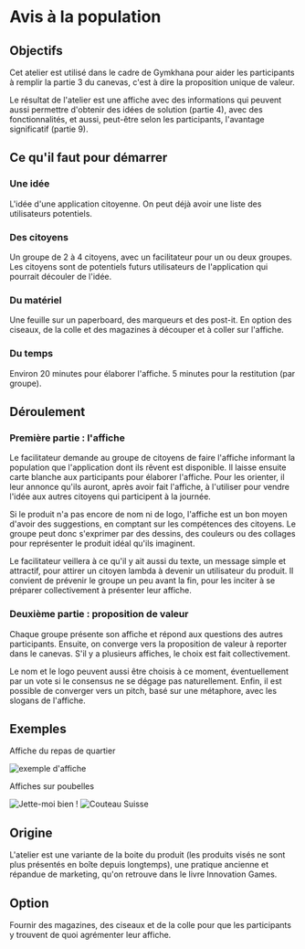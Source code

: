 # Avis à la population

## Objectifs
Cet atelier est utilisé dans le cadre de Gymkhana pour aider les participants à remplir la partie 3 du canevas, c'est à dire la proposition unique de valeur.

Le résultat de l'atelier est une affiche avec des informations qui peuvent aussi permettre d'obtenir des idées de solution (partie 4), avec des fonctionnalités, et aussi, peut-être selon les participants, l'avantage significatif (partie 9).

## Ce qu'il faut pour démarrer

### Une idée
L'idée d'une application citoyenne. On peut déjà avoir une liste des utilisateurs potentiels.

### Des citoyens
Un groupe de 2 à 4 citoyens, avec un facilitateur pour un ou deux groupes. Les citoyens sont de potentiels futurs utilisateurs de l'application qui pourrait découler de l'idée.

### Du matériel
Une feuille sur un paperboard, des marqueurs et des post-it.
En option des ciseaux, de la colle et des magazines à découper et à coller sur l'affiche.

### Du temps
Environ 20 minutes pour élaborer l'affiche.
5 minutes pour la restitution (par groupe).

## Déroulement

### Première partie : l'affiche
Le facilitateur demande au groupe de citoyens de faire l'affiche informant la population que l'application dont ils rêvent est disponible.
Il laisse ensuite carte blanche aux participants pour élaborer l'affiche. Pour les orienter, il leur annonce qu'ils auront, après avoir fait l'affiche, à l'utiliser pour vendre l'idée aux autres citoyens qui participent à la journée.

Si le produit n'a pas encore de nom ni de logo, l'affiche est un bon moyen d'avoir des suggestions, en comptant sur les compétences des citoyens.
Le groupe peut donc s'exprimer par des dessins, des couleurs ou des collages pour représenter le produit idéal qu'ils imaginent.

Le facilitateur veillera à ce qu'il y ait aussi du texte, un message simple et attractif, pour attirer un citoyen lambda à devenir un utilisateur du produit.
Il convient de prévenir le groupe un peu avant la fin, pour les inciter à se préparer collectivement à présenter leur affiche.

### Deuxième partie : proposition de valeur
Chaque groupe présente son affiche et répond aux questions des autres participants.
Ensuite, on converge vers la proposition de valeur à reporter dans le canevas. S'il y a plusieurs affiches, le choix est fait collectivement.

Le nom et le logo peuvent aussi être choisis à ce moment, éventuellement par un vote si le consensus ne se dégage pas naturellement.
Enfin, il est possible de converger vers un pitch, basé sur une métaphore, avec les slogans de l'affiche.

## Exemples
Affiche du repas de quartier

![exemple d'affiche](/affiche.jpg)

Affiches sur poubelles

![Jette-moi bien !](/jette.jpg)
![Couteau Suisse](/couteau.jpg)


## Origine
L'atelier est une variante de la boite du produit (les produits visés ne sont plus présentés en boîte depuis longtemps), une pratique ancienne et répandue de marketing, qu'on retrouve dans le livre Innovation Games.

## Option
Fournir des magazines, des ciseaux et de la colle pour que les participants y trouvent de quoi agrémenter leur affiche.
